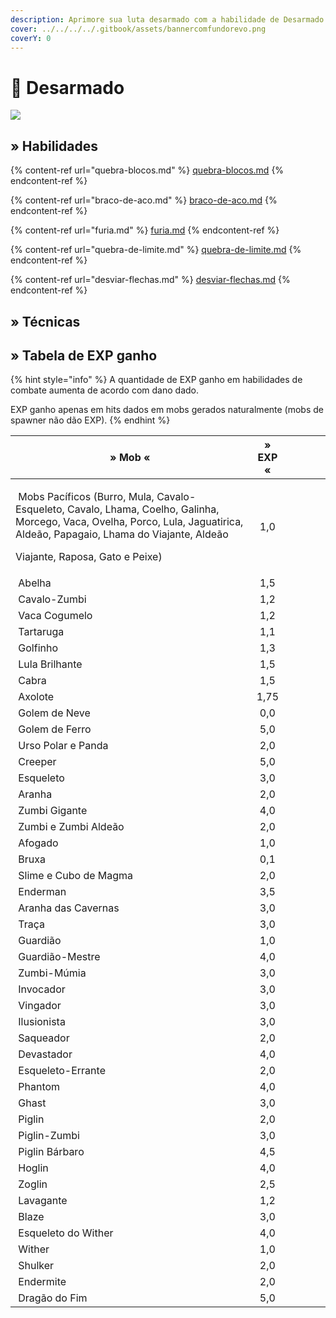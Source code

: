 ```yaml
---
description: Aprimore sua luta desarmado com a habilidade de Desarmado!
cover: ../../../../.gitbook/assets/bannercomfundorevo.png
coverY: 0
---
```


# 🤜 Desarmado

![](../../../../.gitbook/assets/UnarmedSkill.webp)

## » Habilidades

{% content-ref url="quebra-blocos.md" %}
[quebra-blocos.md](quebra-blocos.md)
{% endcontent-ref %}

{% content-ref url="braco-de-aco.md" %}
[braco-de-aco.md](braco-de-aco.md)
{% endcontent-ref %}

{% content-ref url="furia.md" %}
[furia.md](furia.md)
{% endcontent-ref %}

{% content-ref url="quebra-de-limite.md" %}
[quebra-de-limite.md](quebra-de-limite.md)
{% endcontent-ref %}

{% content-ref url="desviar-flechas.md" %}
[desviar-flechas.md](desviar-flechas.md)
{% endcontent-ref %}

## » Técnicas

## » Tabela de EXP ganho

{% hint style="info" %}
A quantidade de EXP ganho em habilidades de combate aumenta de acordo com dano dado.

EXP ganho apenas em hits dados em mobs gerados naturalmente (mobs de spawner não dão EXP).
{% endhint %}

<table><thead><tr><th>» Mob «</th><th align="center">» EXP «</th><th data-hidden></th><th data-hidden></th><th data-hidden></th><th data-hidden></th></tr></thead><tbody><tr><td><p><img src="../../../../.gitbook/assets/Pig.webp" alt="" data-size="line"> Mobs Pacíficos (Burro, Mula, Cavalo-Esqueleto, Cavalo, Lhama, Coelho, Galinha, Morcego, Vaca, Ovelha, Porco, Lula, Jaguatirica, Aldeão, Papagaio, Lhama do Viajante, Aldeão </p><p>Viajante, Raposa, Gato e Peixe)</p></td><td align="center">1,0</td><td></td><td></td><td></td><td></td></tr><tr><td><img src="../../../../.gitbook/assets/Bee_types.webp" alt="" data-size="line"> Abelha</td><td align="center">1,5</td><td></td><td></td><td></td><td></td></tr><tr><td><img src="../../../../.gitbook/assets/Zombie_Horse.webp" alt="" data-size="line"> Cavalo-Zumbi</td><td align="center">1,2</td><td></td><td></td><td></td><td></td></tr><tr><td><img src="../../../../.gitbook/assets/Red_Mooshroom_JE4.webp" alt="" data-size="line"> Vaca Cogumelo</td><td align="center">1,2</td><td></td><td></td><td></td><td></td></tr><tr><td><img src="../../../../.gitbook/assets/Turtle.webp" alt="" data-size="line"> Tartaruga</td><td align="center">1,1</td><td></td><td></td><td></td><td></td></tr><tr><td><img src="../../../../.gitbook/assets/Dolphin.webp" alt="" data-size="line"> Golfinho</td><td align="center">1,3</td><td></td><td></td><td></td><td></td></tr><tr><td><img src="../../../../.gitbook/assets/Glow_Squid_JE1.webp" alt="" data-size="line"> Lula Brilhante</td><td align="center">1,5</td><td></td><td></td><td></td><td></td></tr><tr><td><img src="../../../../.gitbook/assets/Goat_JE1_BE1.webp" alt="" data-size="line"> Cabra</td><td align="center">1,5</td><td></td><td></td><td></td><td></td></tr><tr><td><img src="../../../../.gitbook/assets/Lucy_Axolotl_JE2.webp" alt="" data-size="line"> Axolote</td><td align="center">1,75</td><td></td><td></td><td></td><td></td></tr><tr><td><img src="../../../../.gitbook/assets/150px-Snow_Golem.webp" alt="" data-size="line"> Golem de Neve</td><td align="center">0,0</td><td></td><td></td><td></td><td></td></tr><tr><td><img src="../../../../.gitbook/assets/Iron_Golem_JE2_BE2.webp" alt="" data-size="line"> Golem de Ferro</td><td align="center">5,0</td><td></td><td></td><td></td><td></td></tr><tr><td><img src="../../../../.gitbook/assets/Polar_Bear.webp" alt="" data-size="line"> Urso Polar e Panda</td><td align="center">2,0</td><td></td><td></td><td></td><td></td></tr><tr><td><img src="../../../../.gitbook/assets/Creeper.webp" alt="" data-size="line"> Creeper</td><td align="center">5,0</td><td></td><td></td><td></td><td></td></tr><tr><td><img src="../../../../.gitbook/assets/Lefthandedskeleton.webp" alt="" data-size="line"> Esqueleto</td><td align="center">3,0</td><td></td><td></td><td></td><td></td></tr><tr><td><img src="../../../../.gitbook/assets/Spider_JE4_BE3.webp" alt="" data-size="line"> Aranha</td><td align="center">2,0</td><td></td><td></td><td></td><td></td></tr><tr><td><img src="../../../../.gitbook/assets/Zombie.webp" alt="" data-size="line"> Zumbi Gigante</td><td align="center">4,0</td><td></td><td></td><td></td><td></td></tr><tr><td><img src="../../../../.gitbook/assets/Zombie.webp" alt="" data-size="line"> Zumbi e Zumbi Aldeão</td><td align="center">2,0</td><td></td><td></td><td></td><td></td></tr><tr><td><img src="../../../../.gitbook/assets/Drowned_Throwing_Trident_Revision_1.webp" alt="" data-size="line"> Afogado</td><td align="center">1,0</td><td></td><td></td><td></td><td></td></tr><tr><td><img src="../../../../.gitbook/assets/Witch_BE.webp" alt="" data-size="line"> Bruxa</td><td align="center">0,1</td><td></td><td></td><td></td><td></td></tr><tr><td><img src="../../../../.gitbook/assets/Slime_JE3_BE2.webp" alt="" data-size="line"> Slime e Cubo de Magma</td><td align="center">2,0</td><td></td><td></td><td></td><td></td></tr><tr><td><img src="../../../../.gitbook/assets/Enderman_BE.webp" alt="" data-size="line"> Enderman</td><td align="center">3,5</td><td></td><td></td><td></td><td></td></tr><tr><td><img src="../../../../.gitbook/assets/Cave_Spider.webp" alt="" data-size="line"> Aranha das Cavernas</td><td align="center">3,0</td><td></td><td></td><td></td><td></td></tr><tr><td><img src="../../../../.gitbook/assets/Silverfish_JE1_BE1.webp" alt="" data-size="line"> Traça</td><td align="center">3,0</td><td></td><td></td><td></td><td></td></tr><tr><td><img src="../../../../.gitbook/assets/Guardian.webp" alt="" data-size="line"> Guardião</td><td align="center">1,0</td><td></td><td></td><td></td><td></td></tr><tr><td><img src="../../../../.gitbook/assets/Elder_Guardian.webp" alt="" data-size="line"> Guardião-Mestre</td><td align="center">4,0</td><td></td><td></td><td></td><td></td></tr><tr><td><img src="../../../../.gitbook/assets/Husk_Targeting.webp" alt="" data-size="line"> Zumbi-Múmia</td><td align="center">3,0</td><td></td><td></td><td></td><td></td></tr><tr><td><img src="../../../../.gitbook/assets/Evoker_attacking.webp" alt="" data-size="line"> Invocador</td><td align="center">3,0</td><td></td><td></td><td></td><td></td></tr><tr><td><img src="../../../../.gitbook/assets/Vindicator_Attacking_%281%29.webp" alt="" data-size="line"> Vingador</td><td align="center">3,0</td><td></td><td></td><td></td><td></td></tr><tr><td><img src="../../../../.gitbook/assets/Illusioner.webp" alt="" data-size="line"> Ilusionista</td><td align="center">3,0</td><td></td><td></td><td></td><td></td></tr><tr><td><img src="../../../../.gitbook/assets/Saqueador.webp" alt="" data-size="line"> Saqueador</td><td align="center">2,0</td><td></td><td></td><td></td><td></td></tr><tr><td><img src="../../../../.gitbook/assets/Ravager_JE1.webp" alt="" data-size="line"> Devastador</td><td align="center">4,0</td><td></td><td></td><td></td><td></td></tr><tr><td><img src="../../../../.gitbook/assets/Stray_JE2_BE4.webp" alt="" data-size="line"> Esqueleto-Errante</td><td align="center">2,0</td><td></td><td></td><td></td><td></td></tr><tr><td><img src="../../../../.gitbook/assets/Phantom.webp" alt="" data-size="line"> Phantom</td><td align="center">4,0</td><td></td><td></td><td></td><td></td></tr><tr><td><img src="../../../../.gitbook/assets/Ghast_shooting_JE2_BE2.webp" alt="" data-size="line"> Ghast</td><td align="center">3,0</td><td></td><td></td><td></td><td></td></tr><tr><td><img src="../../../../.gitbook/assets/Piglin_targeting_BE2.webp" alt="" data-size="line"> Piglin</td><td align="center">2,0</td><td></td><td></td><td></td><td></td></tr><tr><td><img src="../../../../.gitbook/assets/Zombified_Piglin_JE9.webp" alt="" data-size="line"> Piglin-Zumbi</td><td align="center">3,0</td><td></td><td></td><td></td><td></td></tr><tr><td><img src="../../../../.gitbook/assets/Piglin_Brute.webp" alt="" data-size="line"> Piglin Bárbaro</td><td align="center">4,5</td><td></td><td></td><td></td><td></td></tr><tr><td><img src="../../../../.gitbook/assets/Hoglin_JE2.webp" alt="" data-size="line"> Hoglin</td><td align="center">4,0</td><td></td><td></td><td></td><td></td></tr><tr><td><img src="../../../../.gitbook/assets/Zoglin.webp" alt="" data-size="line"> Zoglin</td><td align="center">2,5</td><td></td><td></td><td></td><td></td></tr><tr><td><img src="../../../../.gitbook/assets/Strider_JE2_BE2.webp" alt="" data-size="line"> Lavagante</td><td align="center">1,2</td><td></td><td></td><td></td><td></td></tr><tr><td><img src="../../../../.gitbook/assets/Blaze.webp" alt="" data-size="line"> Blaze</td><td align="center">3,0</td><td></td><td></td><td></td><td></td></tr><tr><td><img src="../../../../.gitbook/assets/Wither_Skeleton.webp" alt="" data-size="line"> Esqueleto do Wither</td><td align="center">4,0</td><td></td><td></td><td></td><td></td></tr><tr><td><img src="../../../../.gitbook/assets/Wither_JE2_BE2.webp" alt="" data-size="line"> Wither</td><td align="center">1,0</td><td></td><td></td><td></td><td></td></tr><tr><td><img src="../../../../.gitbook/assets/Shulker.webp" alt="" data-size="line"> Shulker</td><td align="center">2,0</td><td></td><td></td><td></td><td></td></tr><tr><td><img src="../../../../.gitbook/assets/Endermite.webp" alt="" data-size="line"> Endermite</td><td align="center">2,0</td><td></td><td></td><td></td><td></td></tr><tr><td><img src="../../../../.gitbook/assets/Ender_Dragon.webp" alt="" data-size="line"> Dragão do Fim</td><td align="center">5,0</td><td></td><td></td><td></td><td></td></tr></tbody></table>
